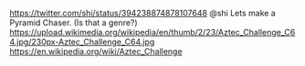 https://twitter.com/shi/status/394238874878107648 @shi Lets make a Pyramid Chaser. (Is that a genre?) https://upload.wikimedia.org/wikipedia/en/thumb/2/23/Aztec_Challenge_C64.jpg/230px-Aztec_Challenge_C64.jpg https://en.wikipedia.org/wiki/Aztec_Challenge